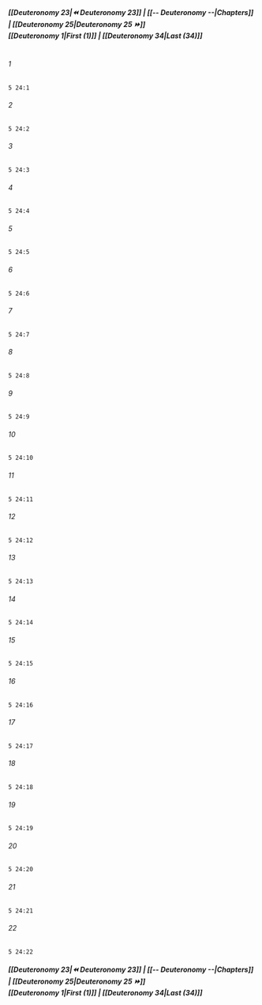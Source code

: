 
##### **[[Deuteronomy 23|⏪ Deuteronomy 23]] | [[-- Deuteronomy --|Chapters]] | [[Deuteronomy 25|Deuteronomy 25 ⏩]]**<br>**[[Deuteronomy 1|First (1)]] | [[Deuteronomy 34|Last (34)]]**<br><br>

###### 1
``` verse
5 24:1
```
###### 2
``` verse
5 24:2
```
###### 3
``` verse
5 24:3
```
###### 4
``` verse
5 24:4
```
###### 5
``` verse
5 24:5
```
###### 6
``` verse
5 24:6
```
###### 7
``` verse
5 24:7
```
###### 8
``` verse
5 24:8
```
###### 9
``` verse
5 24:9
```
###### 10
``` verse
5 24:10
```
###### 11
``` verse
5 24:11
```
###### 12
``` verse
5 24:12
```
###### 13
``` verse
5 24:13
```
###### 14
``` verse
5 24:14
```
###### 15
``` verse
5 24:15
```
###### 16
``` verse
5 24:16
```
###### 17
``` verse
5 24:17
```
###### 18
``` verse
5 24:18
```
###### 19
``` verse
5 24:19
```
###### 20
``` verse
5 24:20
```
###### 21
``` verse
5 24:21
```
###### 22
``` verse
5 24:22
```

##### **[[Deuteronomy 23|⏪ Deuteronomy 23]] | [[-- Deuteronomy --|Chapters]] | [[Deuteronomy 25|Deuteronomy 25 ⏩]]**<br>**[[Deuteronomy 1|First (1)]] | [[Deuteronomy 34|Last (34)]]**
